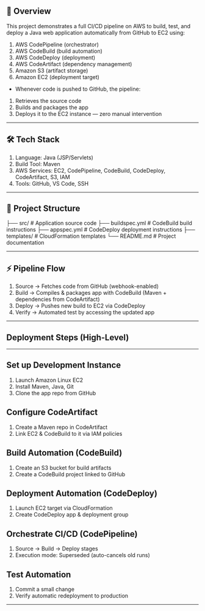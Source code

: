 ## 📌 Overview
This project demonstrates a full CI/CD pipeline on AWS to build, test, and deploy a Java web application automatically from GitHub to EC2 using:
1)	AWS CodePipeline (orchestrator)
2)	AWS CodeBuild (build automation)
3)	AWS CodeDeploy (deployment)
4)	AWS CodeArtifact (dependency management)
5)	Amazon S3 (artifact storage)
6)	Amazon EC2 (deployment target)
-	Whenever code is pushed to GitHub, the pipeline:
1)	Retrieves the source code
2)	Builds and packages the app
3)	Deploys it to the EC2 instance — zero manual intervention
________________________________________
## 🛠 Tech Stack
1)	Language: Java (JSP/Servlets)
2)	Build Tool: Maven
3)	AWS Services: EC2, CodePipeline, CodeBuild, CodeDeploy, CodeArtifact, S3, IAM
4)	Tools: GitHub, VS Code, SSH
________________________________________
## 📂 Project Structure
├── src/                  # Application source code
├── buildspec.yml          # CodeBuild build instructions
├── appspec.yml            # CodeDeploy deployment instructions
├── templates/             # CloudFormation templates
└── README.md              # Project documentation
________________________________________
## ⚡ Pipeline Flow
1)	Source → Fetches code from GitHub (webhook-enabled)
2)	Build → Compiles & packages app with CodeBuild (Maven + dependencies from CodeArtifact)
3)	Deploy → Pushes new build to EC2 via CodeDeploy
4)	Verify → Automated test by accessing the updated app
________________________________________
## Deployment Steps (High-Level)
---
## Set up Development Instance
1)	Launch Amazon Linux EC2
2)	Install Maven, Java, Git
3)	Clone the app repo from GitHub
## Configure CodeArtifact
1)	Create a Maven repo in CodeArtifact
2)	Link EC2 & CodeBuild to it via IAM policies
## Build Automation (CodeBuild)
1)	Create an S3 bucket for build artifacts
2)	Create a CodeBuild project linked to GitHub
## Deployment Automation (CodeDeploy)
1)	Launch EC2 target via CloudFormation
2)	Create CodeDeploy app & deployment group
## Orchestrate CI/CD (CodePipeline)
1)	Source → Build → Deploy stages
2)	Execution mode: Superseded (auto-cancels old runs)
## Test Automation
1)	Commit a small change
2)	Verify automatic redeployment to production
---








